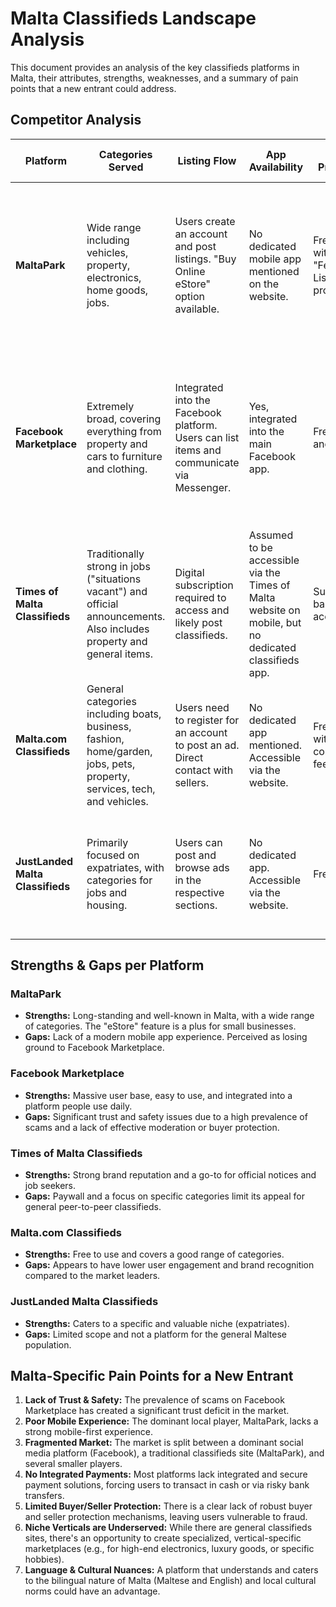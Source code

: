 
# Malta Classifieds Landscape Analysis

This document provides an analysis of the key classifieds platforms in Malta, their attributes, strengths, weaknesses, and a summary of pain points that a new entrant could address.

## Competitor Analysis

| Platform | Categories Served | Listing Flow | App Availability | Fees & Promotions | Verification & Trust Features | Community Pain Points |
|---|---|---|---|---|---|---|
| **MaltaPark** | Wide range including vehicles, property, electronics, home goods, jobs. | Users create an account and post listings. "Buy Online eStore" option available. | No dedicated mobile app mentioned on the website. | Free to list, with paid "Featured Listings" for promotion. | User accounts, messaging system, and a feedback link. Long-standing presence since 2001. | Some users report technical glitches with the app and feel it's being overtaken by Facebook Marketplace. (Source: Reddit discussions) |
| **Facebook Marketplace** | Extremely broad, covering everything from property and cars to furniture and clothing. | Integrated into the Facebook platform. Users can list items and communicate via Messenger. | Yes, integrated into the main Facebook app. | Free to list and transact. | Relies on Facebook user profiles. Buyer/seller ratings are available. | High risk of scams (e.g., courier scams, phishing). Lack of robust buyer/seller protection. (Source: Reddit discussions, news articles) |
| **Times of Malta Classifieds** | Traditionally strong in jobs ("situations vacant") and official announcements. Also includes property and general items. | Digital subscription required to access and likely post classifieds. | Assumed to be accessible via the Times of Malta website on mobile, but no dedicated classifieds app. | Subscription-based access. | The platform's reputation as a major news source provides some level of trust. | Less popular for general goods compared to other platforms. Paywall for access. |
| **Malta.com Classifieds** | General categories including boats, business, fashion, home/garden, jobs, pets, property, services, tech, and vehicles. | Users need to register for an account to post an ad. Direct contact with sellers. | No dedicated app mentioned. Accessible via the website. | Free to post, with no commission fees. | User registration is required. | Lower user traffic and engagement compared to MaltaPark and Facebook Marketplace. |
| **JustLanded Malta Classifieds** | Primarily focused on expatriates, with categories for jobs and housing. | Users can post and browse ads in the respective sections. | No dedicated app. Accessible via the website. | Free to post. | The platform is a broader resource for expats, which may foster a more targeted community. | Limited to specific categories and a niche audience. Not a general-purpose classifieds site. |

## Strengths & Gaps per Platform

### MaltaPark
*   **Strengths:** Long-standing and well-known in Malta, with a wide range of categories. The "eStore" feature is a plus for small businesses.
*   **Gaps:** Lack of a modern mobile app experience. Perceived as losing ground to Facebook Marketplace.

### Facebook Marketplace
*   **Strengths:** Massive user base, easy to use, and integrated into a platform people use daily.
*   **Gaps:** Significant trust and safety issues due to a high prevalence of scams and a lack of effective moderation or buyer protection.

### Times of Malta Classifieds
*   **Strengths:** Strong brand reputation and a go-to for official notices and job seekers.
*   **Gaps:** Paywall and a focus on specific categories limit its appeal for general peer-to-peer classifieds.

### Malta.com Classifieds
*   **Strengths:** Free to use and covers a good range of categories.
*   **Gaps:** Appears to have lower user engagement and brand recognition compared to the market leaders.

### JustLanded Malta Classifieds
*   **Strengths:** Caters to a specific and valuable niche (expatriates).
*   **Gaps:** Limited scope and not a platform for the general Maltese population.

## Malta-Specific Pain Points for a New Entrant

1.  **Lack of Trust & Safety:** The prevalence of scams on Facebook Marketplace has created a significant trust deficit in the market.
2.  **Poor Mobile Experience:** The dominant local player, MaltaPark, lacks a strong mobile-first experience.
3.  **Fragmented Market:** The market is split between a dominant social media platform (Facebook), a traditional classifieds site (MaltaPark), and several smaller players.
4.  **No Integrated Payments:** Most platforms lack integrated and secure payment solutions, forcing users to transact in cash or via risky bank transfers.
5.  **Limited Buyer/Seller Protection:** There is a clear lack of robust buyer and seller protection mechanisms, leaving users vulnerable to fraud.
6.  **Niche Verticals are Underserved:** While there are general classifieds sites, there's an opportunity to create specialized, vertical-specific marketplaces (e.g., for high-end electronics, luxury goods, or specific hobbies).
7.  **Language & Cultural Nuances:** A platform that understands and caters to the bilingual nature of Malta (Maltese and English) and local cultural norms could have an advantage.
